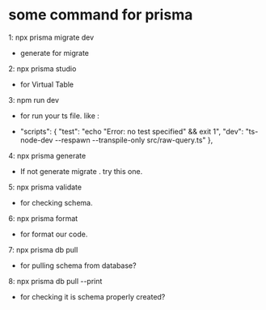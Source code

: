 # some command for prisma

1: npx prisma migrate dev

- generate for migrate

2: npx prisma studio

- for Virtual Table

3: npm run dev

- for run your ts file. like :

- "scripts": {
  "test": "echo \"Error: no test specified\" && exit 1",
  "dev": "ts-node-dev --respawn --transpile-only src/raw-query.ts"
  },

4: npx prisma generate

- If not generate migrate . try this one.

5: npx prisma validate

- for checking schema.

6: npx prisma format

- for format our code.

7: npx prisma db pull

- for pulling schema from database?

8: npx prisma db pull --print

- for checking it is schema properly created?
